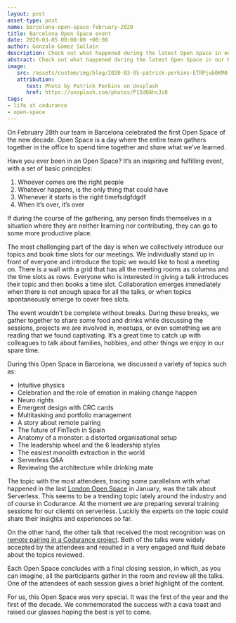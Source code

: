 ```yaml
---
layout: post
asset-type: post
name: barcelona-open-space-february-2020
title: Barcelona Open Space event
date: 2020-03-05 00:00:00 +00:00
author: Gonzalo Gomez Sullain
description: Check out what happened during the latest Open Space in our Barcelona office
abstract: Check out what happened during the latest Open Space in our Barcelona office.
image:
   src: /assets/custom/img/blog/2020-03-05-patrick-perkins-ETRPjvb0KM0-unsplash.jpg
   attribution:
      text: Photo by Patrick Perkins on Unsplash
      href: https://unsplash.com/photos/P1SdQAhcJz8
tags:
- life at codurance
- open-space
---
```


On February 28th our team in Barcelona celebrated the first Open Space of the new decade. Open Space is a day where the entire team gathers together in the office to spend time together and share what we’ve learned.

Have you ever been in an Open Space? It’s an inspiring and fulfilling event, with a set of basic principles:

1. Whoever comes are the right people
1. Whatever happens, is the only thing that could have
1. Whenever it starts is the right timefsdgfdgdf
1. When it’s over, it’s over

If during the course of the gathering, any person finds themselves in a situation where they are neither learning nor contributing, they can go to some more productive place.

The most challenging part of the day is when we collectively introduce our topics and book time slots for our meetings. We individually stand up in front of everyone and introduce the topic we would like to host a meeting on. There is a wall with a grid that has all the meeting rooms as columns and the time slots as rows. Everyone who is interested in giving a talk introduces their topic and then books a time slot. Collaboration emerges immediately when there is not enough space for all the talks, or when topics spontaneously emerge to cover free slots.

The event wouldn’t be complete without breaks. During these breaks, we gather together to share some food and drinks while discussing the sessions, projects we are involved in, meetups, or even something we are reading that we found captivating. It’s a great time to catch up with colleagues to talk about families, hobbies, and other things we enjoy in our spare time.

During this Open Space in Barcelona, we discussed a variety of topics such as:

-   Intuitive physics
-   Celebration and the role of emotion in making change happen
-   Neuro rights
-   Emergent design with CRC cards
-   Multitasking and portfolio management
-   A story about remote pairing
-   The future of FinTech in Spain
-   Anatomy of a monster: a distorted organisational setup
-   The leadership wheel and the 6 leadership styles
-   The easiest monolith extraction in the world
-   Serverless Q&A
-   Reviewing the architecture while drinking mate

The topic with the most attendees, tracing some parallelism with what happened in the last [London Open Space](https://codurance.com/2020/02/11/open-space-day-and-serverless/) in January, was the talk about Serverless. This seems to be a trending topic lately around the industry and of course in Codurance. At the moment we are preparing several training sessions for our clients on serverless. Luckily the experts on the topic could share their insights and experiences so far.

On the other hand, the other talk that received the most recognition was on [remote pairing in a Codurance project](https://codurance.com/2020/03/03/remote-pairing-a-true-story/). Both of the talks were widely accepted by the attendees and resulted in a very engaged and fluid debate about the topics reviewed.

Each Open Space concludes with a final closing session, in which, as you can imagine, all the participants gather in the room and review all the talks. One of the attendees of each session gives a brief highlight of the content.

For us, this Open Space was very special. It was the first of the year and the first of the decade. We commemorated the success with a cava toast and raised our glasses hoping the best is yet to come.
